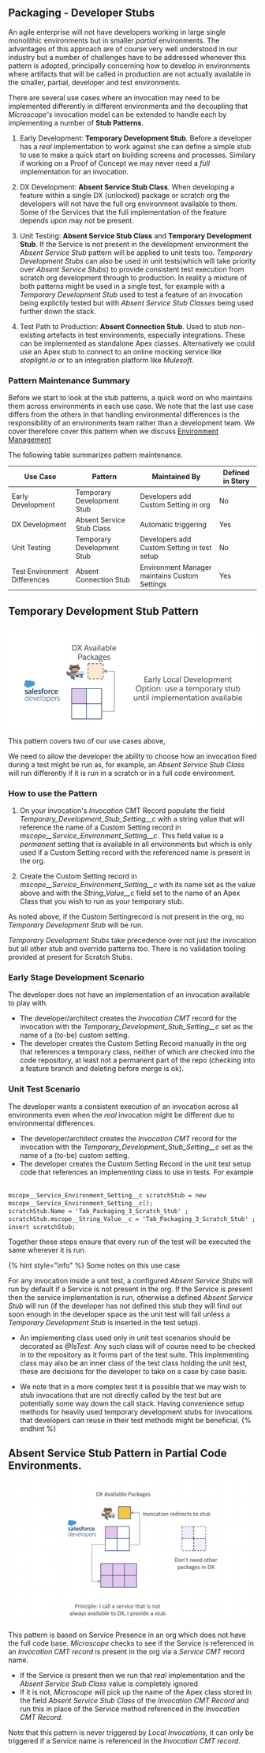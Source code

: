 ## Packaging - Developer Stubs

An agile enterprise will not have developers working in large single monolithic environments but in smaller *partial* environments. The advantages of this approach are of course very well understood in our industry but a number of challenges have to be addressed whenever this pattern is adopted, principally concerning how to develop in environments where artifacts that will be called in production are not actually available in the smaller, partial, developer and test environments.

There are several use cases where an invocation may need to be implemented differently in different environments and the decoupling that *Microscope's* invocation model can be extended to handle each by implementing a number of **Stub Patterns**. 


1.	Early Development: **Temporary Development Stub**. Before a developer has a *real* implementation to work against she can define a simple stub to use to make a quick start on building screens and processes. Similary if working on a Proof of Concept we may never need a *full* implementation for an invocation. 

2. DX Development: **Absent Service Stub Class**. When developing a feature within a single DX (unlocked) package or scratch org the developers will not have the full org environment available to them. Some of the Services that the full implementation of the feature depends upon may not be present.

3.	Unit Testing: **Absent Service Stub Class** and **Temporary Development Stub**. If the Service is not present in the development environment the *Absent Service Stub* pattern will be applied to unit tests too. *Temporary Development Stubs* can also be used in unit tests(which will take priority over *Absent Service Stubs*) to provide consistent test execution from scratch org development through to production. In reality a mixture of both patterns might be used in a single test, for example with a *Temporary Development Stub* used to test a feature of an invocation being explictily tested but with *Absent Service Stub Classes* being used further down the stack. 

4.	Test Path to Production: **Absent Connection Stub**. Used to stub non-existing artefacts in test environments, especially integrations. These can be  implemented as standalone Apex classes. Alternatively we could use an Apex stub to connect to an online mocking service like *stoplight.io* or to an integration platform like *Mulesoft*. 


### Pattern Maintenance Summary

Before we start to look at the stub patterns, a quick word on who maintains them across environments in each use case. We note that the last use case differs from the others in that handling environmental differences is the responsibility of an environments team rather than a development team. We cover therefore cover this pattern when we discuss [Environment Management](./Environments.md)

The following table summarizes pattern maintenance.

| **Use Case** | **Pattern** | **Maintained By** | **Defined in Story** |
| --- | ----------- | --- |--- |
| Early Development | Temporary Development Stub | Developers add Custom Setting in org|No |
| DX Development | Absent Service Stub Class | Automatic triggering | Yes |
| Unit Testing | Temporary Development Stub |Developers add Custom Setting in test setup |No |
| Test Environment Differences | Absent Connection Stub |Environment Manager maintains Custom Settings |Yes |





## Temporary Development Stub Pattern

![InvocationStub4](InvocationStub4.png)

This pattern covers two of our use cases above, 

We need to allow the developer the ability to choose how an invocation fired during a test might be run as, for example, an *Absent Service Stub Class* will run differently if it is run in a scratch or in a full code environment.

### How to use the Pattern

1. On your invocation's *Invocation* CMT Record populate the field *Temporary_Development_Stub_Setting__c* with a string value that will reference the name of a Custom Setting record in *mscope__Service_Environment_Setting__c*. This field value is a *permanent* setting that is available in all environments but which is only used if a Custom Setting record with the referenced name is present in the org.

2. Create the Custom Setting record in *mscope__Service_Environment_Setting__c* with its name set as the value above and with the *String_Value__c* field set to the name of an Apex Class that you wish to run as your temporary stub. 

As noted above, if the Custom Settingrecord is not present in the org, no *Temporary Development Stub* will be run. 
 
*Temporary Development Stubs* take precedence over not just the invocation but all other stub and override patterns too. There is no validation tooling provided at present for Scratch Stubs.

### Early Stage Development Scenario

The developer does not have an implementation of an invocation available to play with. 
* The developer/architect creates the *Invocation CMT* record for the invocation  with the *Temporary_Development_Stub_Setting__c* set as the name of a (to-be) custom setting.
* The developer creates the Custom Setting Record manually in the org that references a temporary class, neither of which are checked into the code repository, at least not a permanent part of the repo (checking into a feature branch and deleting before merge is ok).

### Unit Test Scenario

The developer wants a consistent execution of an invocation across all environments even when the *real* invocation might be different due to environmental differences.

* The developer/architect creates the *Invocation CMT* record for the invocation  with the *Temporary_Development_Stub_Setting__c* set as the name of a (to-be) custom setting.
* The developer creates the Custom Setting Record in the unit test setup code that references an implementing class to use in tests. For example

```

mscope__Service_Environment_Setting__c scratchStub = new mscope__Service_Environment_Setting__c();
scratchStub.Name = 'Tab_Packaging_3_Scratch_Stub' ;
scratchStub.mscope__String_Value__c = 'Tab_Packaging_3_Scratch_Stub' ;
insert scratchStub;
```

Together these steps ensure that every run of the test will be executed the same wherever it is run.

{% hint style="info" %}
Some notes on this use case

For any invocation inside a unit test, a configured *Absent Service Stubs* will run by default if a Service is not present in the org. If the Service is present then the service implementation is run, otherwise a defined *Absent Service Stub* will run (if the developer has not defined this stub they will find out soon enough in the developer space as the unit test will fail unless a *Temporary Development Stub* is inserted in the test setup).

* An implementing class used only in unit test scenarios should be decorated as *@IsTest*. Any such class will of course need to be checked in to the repository as it forms part of the test suite. This implementing class may also be an inner class of the test class holding the unit test, these are decisions for the developer to take on a case by case basis.

* We note that in a more complex test it is possible that we may wish to stub invocations that are not directly called by the test but are potentially some way down the call stack. Having convenience setup methods for heavily used temporary development stubs for invocations that developers can reuse in their test methods might be beneficial. 
{% endhint %}



## Absent Service Stub Pattern in Partial Code Environments.

![InvocationStub3](InvocationStub3.png)

This pattern is based on Service Presence in an org which does not have the full code base. *Microscope* checks to see if the Service is referenced in an *Invocation CMT record* is present in the org via a *Service CMT* record name. 

* If the Service is present then we run that *real* implementation and the *Absent Service Stub Class* value is completely ignored
* If it is not, *Microscope* will pick up the name of the Apex class stored in the field *Absent Service Stub Class* of the *Invocation CMT Record* and run this in place of the Service method referenced in the *Invocation CMT Record*. 

Note that this pattern is never triggered by *Local Invocations*, it can only be triggered if a Service name is referenced in the *Invocation CMT record*.


